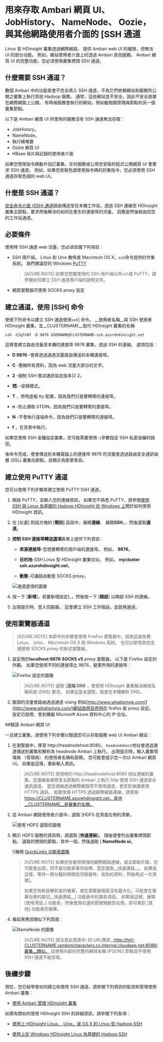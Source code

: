 <properties
pageTitle="用來存取 Ambari web UI、 ResourceManager、 JobHistory、 NameNode、 Oozie 及其他網站使用者介面的 [SSH 通道"
description="瞭解如何使用 SSH 通道安全地瀏覽 web 資源裝載於您 Linux 型 HDInsight 節點。"
services="hdinsight"
documentationCenter=""
authors="Blackmist"
manager="jhubbard"
editor="cgronlun"/>

<tags
ms.service="hdinsight"
ms.devlang="na"
ms.topic="article"
ms.tgt_pltfrm="na"
ms.workload="big-data"
ms.date="10/17/2016"
ms.author="larryfr"/>

# <a name="use-ssh-tunneling-to-access-ambari-web-ui-jobhistory-namenode-oozie-and-other-web-uis"></a>用來存取 Ambari 網頁 UI、 JobHistory、 NameNode、 Oozie，與其他網路使用者介面的 [SSH 通道

Linux 型 HDInsight 叢集透過網際網路、 提供 Ambari web UI 的權限，但無法 UI 的部分功能。 例如，網站使用者介面上的透過 Ambari 其他服務。 Ambari 網頁 UI 的完整功能，您必須使用叢集標頭 SSH 通道。

## <a name="what-requires-an-ssh-tunnel"></a>什麼需要 SSH 通道？

數個 Ambari 中的功能表會不完全填入 SSH 通道，不為它們依賴網站和服務所公開之叢集上執行其他 Hadoop 服務。 通常，這些網站並不安全，因此不安全直接在網際網路上公開。 有時候服務會執行的網站，例如動物園管理員節點的另一個叢集節點。

以下是 Ambari 網頁 UI 所使用的服務沒有 SSH 通道無法存取︰

* JobHistory，
* NameNode，
* 執行緒堆疊
* Oozie 網頁 UI
* HBase 母片與記錄的使用者介面

如果您使用指令碼動作自訂叢集，任何服務或公用您安裝的程式公開網頁 UI 會要求 SSH 通道。 例如，如果您安裝色調使用指令碼的巨集指令，您必須使用 SSH 通道存取色調的 web UI。

## <a name="what-is-an-ssh-tunnel"></a>什麼是 SSH 通道？

[安全命令介面 (SSH) 通道](https://en.wikipedia.org/wiki/Tunneling_protocol#Secure_Shell_tunneling)路由傳送至在本機工作站，透過 SSH 連線至 HDInsight 叢集主節點，要求然後解決的如同在產生的連接埠的流量。 回應是然後經由回您的工作站通道。

## <a name="prerequisites"></a>必要條件

使用時 SSH 通道 web 流量，您必須具備下列項目︰

* SSH 用戶端。 Linux 和 Unix 散佈或 Macintosh OS X，`ssh`命令提供的作業系統。 我們建議您的 Windows [PuTTY](http://www.chiark.greenend.org.uk/~sgtatham/putty/download.html)

    > [AZURE.NOTE] 如果您想要使用的 SSH 用戶端以外`ssh`或 PuTTY，請參閱如何建立 SSH 通道用戶端的說明文件。

* 網頁瀏覽器可使用 SOCKS proxy 設定

## <a name="usessh"></a>建立通道，使用 [SSH] 命令

使用下列命令以建立 SSH 通道使用`ssh`] 命令。 __使用者名稱__與 SSH 使用者 HDInsight 叢集，並__CLUSTERNAME__取代 HDInsight 叢集的名稱

    ssh -C2qTnNf -D 9876 USERNAME@CLUSTERNAME-ssh.azurehdinsight.net

這樣會建立路由流量至本機的連接埠 9876 叢集，透過 SSH 的連線。 選項包括︰

* **D 9876** -會將透過通道流量路由傳送的本機連接埠。

* **C** -壓縮所有資料，因為 web 流量大部分的文字。

* **2** -強制 SSH 嘗試通訊協定版本只 2。

* **問:** -安靜模式。

* **T** ，停用虛擬 tty 配置，因為我們只是要轉寄的連接埠。

* **n** -防止讀取 STDIN，因為我們只是要轉寄的連接埠。

* **N** -不會執行遠端命令，因為我們只是要轉寄的連接埠。

* **f** ，在背景中執行。

如果您使用 SSH 金鑰設定叢集，您可能需要使用`-i`參數指定 SSH 私密金鑰的路徑。

後命令完成，便會傳送到本機電腦上的連接埠 9876 的流量會透過路由安全通訊端層 (SSL) 叢集向節點，並顯示為那里來自。

## <a name="useputty"></a>建立使用 PuTTY 通道

您可以使用下列步驟來建立使用 PuTTY SSH 通道。

1. 開啟 PuTTY，並輸入您的連線資訊。 如果您不熟悉 PuTTY，請參閱[使用 SSH 與 Linux 為基礎的 Hadoop HDInsight 從 Windows 上](hdinsight-hadoop-linux-use-ssh-windows.md)關於如何使用 HDInsight 資訊。

2. 在 [左邊] 對話方塊的 [**類別**] 區段中，展開**連線**、 展開**SSH**，，然後選取**通道**。

3. **控制 SSH 連接埠轉送選項**表單上提供下列資訊︰

    * **來源連接埠**-您想要轉寄的用戶端的連接埠。 例如， **9876**。

    * **目的地**-SSH Linux 型 HDInsight 叢集位址。 例如， **mycluster ssh.azurehdinsight.net**。

    * **動態**-可讓路由動態 SOCKS proxy。

    ![通道選項的圖像](./media/hdinsight-linux-ambari-ssh-tunnel/puttytunnel.png)

4. 按一下 [**新增**]，若要新增設定]，，然後按一下 [**開啟**] 以開啟 SSH 的連線。

5. 出現提示時，登入伺服器。 這會建立 SSH 工作階段，並啟用通道。

## <a name="use-the-tunnel-from-your-browser"></a>使用瀏覽器通道

> [AZURE.NOTE] 本節中的步驟會使用 FireFox 瀏覽器中，因為這是免費 Linux、 Unix、 Macintosh OS X 和 Windows 系統。 也可以使用其他支援使用 SOCKS proxy 的新式瀏覽器。

1. 設定用於**localhost:9876** **SOCKS v5** proxy 瀏覽器。 以下是 Firefox 設定的外觀。 如果您使用不同的連接埠比 9876，變更所用的連接埠︰

    ![Firefox 設定的圖像](./media/hdinsight-linux-ambari-ssh-tunnel/socks.png)

    > [AZURE.NOTE] 選取 [**遠端 DNS** ，會使用 HDInsight 叢集解決網域名稱系統 (DNS) 要求。 如果這是未選取，就會在本機解析 DNS。

2. 驗證的流量會路由透過通道 vising 例如[http://www.whatismyip.com/](http://www.whatismyip.com/)網站啟用及停用在 firefox 是 proxy 設定。 設定已啟用，會到機器 Microsoft Azure 資料中心的 IP 位址。

##<a name="verify-with-ambari-web-ui"></a>驗證 Ambari 網頁 UI

一旦建立叢集，請使用下列步驟以驗證您可以存取服務 web Ui Ambari 網站︰

1. 在瀏覽器中，移至 http://headnodehost:8080。 `headnodehost`地址會透過通道傳送到叢集和解析為 headnode Ambari 上執行。 出現提示時，輸入叢集管理員 （管理員） 的使用者名稱和密碼。 您可能會提示您一次以 Ambari 網頁 UI。 如果是這樣，重新輸入資訊。
    
    > [AZURE.NOTE] 使用時的 http://headnodehost:8080 地址連線到叢集，您連線直接移至主節點的 Ambari 上執行 http 使用 SSH 通道安全通訊通道。 當您連線透過網際網路而不使用通道，會受到保護使用 HTTPS 通訊。 若要使用 HTTPS 透過網際網路連線，請使用 https://CLUSTERNAME.azurehdinsight.net，其中__CLUSTERNAME__是叢集的名稱。

2. 從 Ambari 網路使用者介面中，選取 [HDFS 在頁面左側的清單。

    ![使用 HDFS 選取的圖像](./media/hdinsight-linux-ambari-ssh-tunnel/hdfsservice.png)

3. 顯示 HDFS 服務的資訊時，請選取 [__快速連結__]。 隨後便會列出叢集標頭節點。 選取的標頭的節點，其中一個，然後選取 [ __NameNode ui__。

    ![展開 [QuickLinks 功能表圖像](./media/hdinsight-linux-ambari-ssh-tunnel/namenodedropdown.png)

    > [AZURE.NOTE] 如果您有變得很慢的網際網路連線，或主節點忙碌，您可能會出現，而不是功能表等待指標，當您選取__快速連結__。 如果是這樣，等待一兩分鐘的時間從伺服器時，收到的資料，然後再試一次清單]。
    >
    > 如果您有較低解析度的螢幕，或在瀏覽器視窗沒有最大化，可能會在螢幕右側的裁切__快速連結__] 功能表中的某些項目。 如果是這樣，展開 [使用滑鼠，] 功能表，然後使用右邊的箭號捲動到右側，即可看到 [其他] 功能表的螢幕。

4. 看起來應該類似下列頁面︰

    ![NameNode 的圖像](./media/hdinsight-linux-ambari-ssh-tunnel/namenode.png)

    > [AZURE.NOTE] 請注意此頁面中; 的 URL應該__http://hn1-CLUSTERNAME.randomcharacters.cx.internal.cloudapp.net:8088/叢集__類似。 這使用內部的完整的網域名稱 (FQDN)] 節點並不使用 SSH 隧道不能存取。

## <a name="next-steps"></a>後續步驟

現在，您已經學會如何建立和使用 SSH 通道，請參閱下列資訊的監控和管理使用 Ambari 叢集︰

* [使用 Ambari 管理 HDInsight 叢集](hdinsight-hadoop-manage-ambari.md)

如需有關如何使用 HDInsight SSH 的詳細資訊，請參閱下列各項︰

* [使用上 HDInsight Linux、 Unix，或 OS X 的 Linux 型 Hadoop SSH](hdinsight-hadoop-linux-use-ssh-unix.md)

* [使用上從 Windows HDInsight Linux 為基礎的 Hadoop SSH](hdinsight-hadoop-linux-use-ssh-windows.md)
